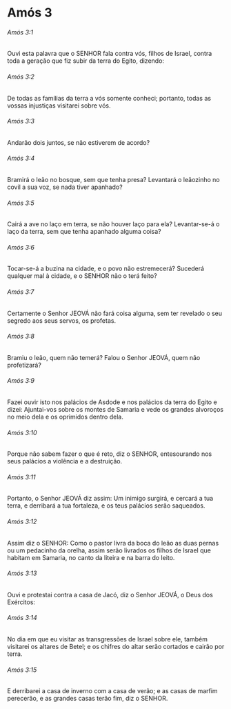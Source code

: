 # Amós 3

###### Amós 3:1

Ouvi esta palavra que o SENHOR fala contra vós, filhos de Israel, contra toda a geração que fiz subir da terra do Egito, dizendo:

###### Amós 3:2

De todas as famílias da terra a vós somente conheci; portanto, todas as vossas injustiças visitarei sobre vós.

###### Amós 3:3

Andarão dois juntos, se não estiverem de acordo?

###### Amós 3:4

Bramirá o leão no bosque, sem que tenha presa? Levantará o leãozinho no covil a sua voz, se nada tiver apanhado?

###### Amós 3:5

Cairá a ave no laço em terra, se não houver laço para ela? Levantar-se-á o laço da terra, sem que tenha apanhado alguma coisa?

###### Amós 3:6

Tocar-se-á a buzina na cidade, e o povo não estremecerá? Sucederá qualquer mal à cidade, e o SENHOR não o terá feito?

###### Amós 3:7

Certamente o Senhor JEOVÁ não fará coisa alguma, sem ter revelado o seu segredo aos seus servos, os profetas.

###### Amós 3:8

Bramiu o leão, quem não temerá? Falou o Senhor JEOVÁ, quem não profetizará?

###### Amós 3:9

Fazei ouvir isto nos palácios de Asdode e nos palácios da terra do Egito e dizei: Ajuntai-vos sobre os montes de Samaria e vede os grandes alvoroços no meio dela e os oprimidos dentro dela.

###### Amós 3:10

Porque não sabem fazer o que é reto, diz o SENHOR, entesourando nos seus palácios a violência e a destruição.

###### Amós 3:11

Portanto, o Senhor JEOVÁ diz assim: Um inimigo surgirá, e cercará a tua terra, e derribará a tua fortaleza, e os teus palácios serão saqueados.

###### Amós 3:12

Assim diz o SENHOR: Como o pastor livra da boca do leão as duas pernas ou um pedacinho da orelha, assim serão livrados os filhos de Israel que habitam em Samaria, no canto da liteira e na barra do leito.

###### Amós 3:13

Ouvi e protestai contra a casa de Jacó, diz o Senhor JEOVÁ, o Deus dos Exércitos:

###### Amós 3:14

No dia em que eu visitar as transgressões de Israel sobre ele, também visitarei os altares de Betel; e os chifres do altar serão cortados e cairão por terra.

###### Amós 3:15

E derribarei a casa de inverno com a casa de verão; e as casas de marfim perecerão, e as grandes casas terão fim, diz o SENHOR.

